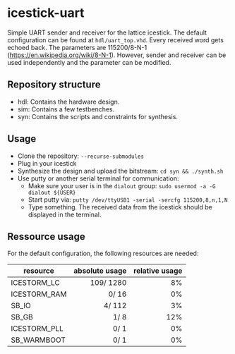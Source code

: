 # icestick-uart

Simple UART sender and receiver for the lattice icestick. The default configuration can be found at `hdl/uart_top.vhd`. Every received word gets echoed back. The parameters are 115200/8-N-1 (<https://en.wikipedia.org/wiki/8-N-1>). However, sender and receiver can be used independently and the parameter can be modified.

## Repository structure

- hdl: Contains the hardware design.
- sim: Contains a few testbenches.
- syn: Contains the scripts and constraints for synthesis.

## Usage

- Clone the repository: `--recurse-submodules`
- Plug in your icestick
- Synthesize the design and upload the bitstream: `cd syn && ./synth.sh`
- Use putty or another serial terminal for communication:
  - Make sure your user is in the `dialout` group: `sudo usermod -a -G dialout ${USER}`
  - Start putty via: `putty /dev/ttyUSB1 -serial -sercfg 115200,8,n,1,N`
  - Type something. The received data from the icestick should be displayed in the terminal.

## Ressource usage

For the default configuration, the following resources are needed:

resource | absolute usage | relative usage
-------------|----------:|---:
ICESTORM_LC  | 109/ 1280 |  8%
ICESTORM_RAM |   0/   16 |  0%
SB_IO        |   4/  112 |  3%
SB_GB        |   1/    8 | 12%
ICESTORM_PLL |   0/    1 |  0%
SB_WARMBOOT  |   0/    1 |  0%
